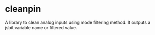 # cleanpin
A library to clean analog inputs using mode filtering method.
It outputs a jsbit variable name or filtered value.
